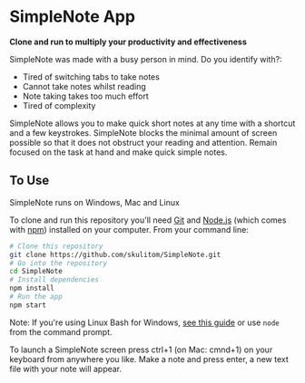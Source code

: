 # SimpleNote App

**Clone and run to multiply your productivity and effectiveness**

SimpleNote was made with a busy person in mind. Do you identify with?:

- Tired of switching tabs to take notes
- Cannot take notes whilst reading
- Note taking takes too much effort
- Tired of complexity

SimpleNote allows you to make quick short notes at any time with a shortcut and a few keystrokes.
SimpleNote blocks the minimal amount of screen possible so that it does not obstruct your reading and attention. Remain focused on the task at hand and make quick simple notes.

## To Use

SimpleNote runs on Windows, Mac and Linux

To clone and run this repository you'll need [Git](https://git-scm.com) and [Node.js](https://nodejs.org/en/download/) (which comes with [npm](http://npmjs.com)) installed on your computer. From your command line:

```bash
# Clone this repository
git clone https://github.com/skulitom/SimpleNote.git
# Go into the repository
cd SimpleNote
# Install dependencies
npm install
# Run the app
npm start
```

Note: If you're using Linux Bash for Windows, [see this guide](https://www.howtogeek.com/261575/how-to-run-graphical-linux-desktop-applications-from-windows-10s-bash-shell/) or use `node` from the command prompt.

To launch a SimpleNote screen press ctrl+1 (on Mac: cmnd+1) on your keyboard from anywhere you like. Make a note and press enter, a new text file with your note will appear.